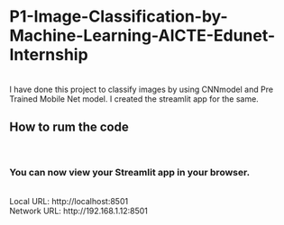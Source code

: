 # P1-Image-Classification-by-Machine-Learning-AICTE-Edunet-Internship
<br>
I have done this project to classify images by using CNNmodel and Pre Trained Mobile Net model. I created the streamlit app for the same.
<br>
<h2>How to rum the code</h2>
<br>
<h3>You can now view your Streamlit app in your browser.</h3>
<br>
  Local URL: http://localhost:8501
  <br>
  Network URL: http://192.168.1.12:8501
